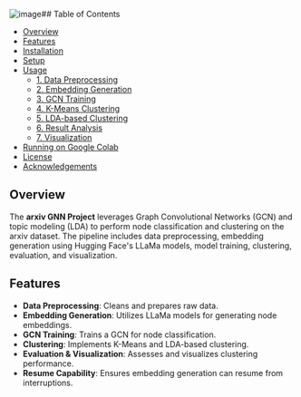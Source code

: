 ![image](https://github.com/user-attachments/assets/b8f339f3-d26b-449f-ac04-377db38596a1)## Table of Contents

- [Overview](#overview)
- [Features](#features)
- [Installation](#installation)
- [Setup](#setup)
- [Usage](#usage)
  - [1. Data Preprocessing](#1-data-preprocessing)
  - [2. Embedding Generation](#2-embedding-generation)
  - [3. GCN Training](#3-gcn-training)
  - [4. K-Means Clustering](#4-k-means-clustering)
  - [5. LDA-based Clustering](#5-lda-based-clustering)
  - [6. Result Analysis](#6-result-analysis)
  - [7. Visualization](#7-visualization)
- [Running on Google Colab](#running-on-google-colab)
- [License](#license)
- [Acknowledgements](#acknowledgements)

## Overview

The **arxiv GNN Project** leverages Graph Convolutional Networks (GCN) and topic modeling (LDA) to perform node classification and clustering on the arxiv dataset. The pipeline includes data preprocessing, embedding generation using Hugging Face's LLaMa models, model training, clustering, evaluation, and visualization.

## Features

- **Data Preprocessing**: Cleans and prepares raw data.
- **Embedding Generation**: Utilizes LLaMa models for generating node embeddings.
- **GCN Training**: Trains a GCN for node classification.
- **Clustering**: Implements K-Means and LDA-based clustering.
- **Evaluation & Visualization**: Assesses and visualizes clustering performance.
- **Resume Capability**: Ensures embedding generation can resume from interruptions.

